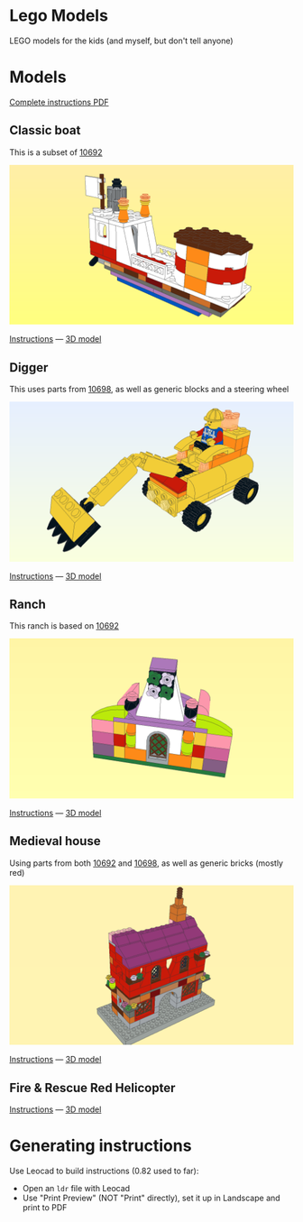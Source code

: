 Lego Models
============

LEGO models for the kids (and myself, but don't tell anyone)

# Models

[Complete instructions PDF](https://raw.githubusercontent.com/raphink/lego_models/master/all_models.pdf)


## Classic boat

This is a subset of [10692](https://raw.githubusercontent.com/raphink/lego_models/master/http://brickset.com/sets/10692-1/Creative-Bricks)

![Classic boat](https://raw.githubusercontent.com/raphink/lego_models/master/classic_boat.png)


[Instructions](https://raw.githubusercontent.com/raphink/lego_models/master/classic_boat.pdf) — [3D model](https://raw.githubusercontent.com/raphink/lego_models/master/classic_boat.ldr)


## Digger

This uses parts from [10698](https://raw.githubusercontent.com/raphink/lego_models/master/http://brickset.com/sets/10698-1), as well as generic blocks and a steering wheel

![Digger](https://raw.githubusercontent.com/raphink/lego_models/master/digger.png)

[Instructions](https://raw.githubusercontent.com/raphink/lego_models/master/digger.pdf) — [3D model](https://raw.githubusercontent.com/raphink/lego_models/master/digger.mpd)


## Ranch

This ranch is based on [10692](https://raw.githubusercontent.com/raphink/lego_models/master/http://brickset.com/sets/10692-1/Creative-Bricks)

![Ranch](https://raw.githubusercontent.com/raphink/lego_models/master/ranch.png)

[Instructions](https://raw.githubusercontent.com/raphink/lego_models/master/ranch.pdf) — [3D model](https://raw.githubusercontent.com/raphink/lego_models/master/ranch.mpd)

## Medieval house

Using parts from both [10692](https://raw.githubusercontent.com/raphink/lego_models/master/http://brickset.com/sets/10692-1/Creative-Bricks) and [10698](https://raw.githubusercontent.com/raphink/lego_models/master/http://brickset.com/sets/10698-1), as well as generic bricks (mostly red)

![Medieval house](https://raw.githubusercontent.com/raphink/lego_models/master/medieval_house.png)

[Instructions](https://raw.githubusercontent.com/raphink/lego_models/master/medieval_house.pdf) — [3D model](https://raw.githubusercontent.com/raphink/lego_models/master/medieval_house.mpd)

## Fire & Rescue Red Helicopter

[Instructions](https://raw.githubusercontent.com/raphink/lego_models/master/helicopter.pdf) — [3D model](https://raw.githubusercontent.com/raphink/lego_models/master/helicopter.mpd)


# Generating instructions

Use Leocad to build instructions (0.82 used to far):

* Open an `ldr` file with Leocad
* Use "Print Preview" (NOT "Print" directly), set it up in Landscape and print to PDF


